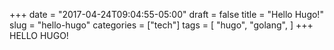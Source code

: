 +++
date = "2017-04-24T09:04:55-05:00"
draft = false
title = "Hello Hugo!"
slug = "hello-hugo"
categories = ["tech"]
tags = [
  "hugo",
  "golang",
  ]
+++
HELLO HUGO!
